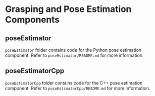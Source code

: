 # Grasping and Pose Estimation Components

## poseEstimator

`poseEstimator` folder contains code for the Python pose estimation component. Refer to `poseEstimator/README.md` for more information.

## poseEstimatorCpp

`poseEstimatorCpp` folder contains code for the C++ pose estimation component. Refer to `poseEstimatorCpp/README.md` for more information.
